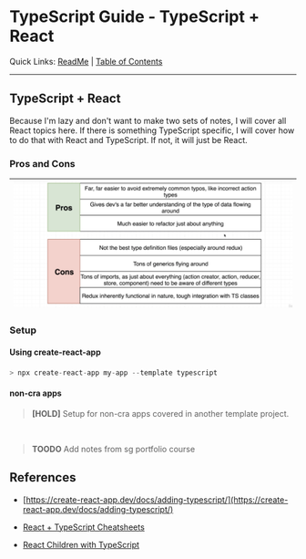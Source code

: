 # TypeScript Guide - TypeScript + React
Quick Links: [ReadMe](../README.md) | [Table of Contents](00-index.md)

---

## TypeScript + React

Because I'm lazy and don't want to make two sets of notes, I will cover all React topics here. If there is something TypeScript specific, I will cover how to do that with React and TypeScript. If not, it will just be React.

### Pros and Cons

|![](./screenshots/24-ts-react-pros-cons.png)
|--


### Setup

#### Using create-react-app

```ts
> npx create-react-app my-app --template typescript
```

#### non-cra apps

>**[HOLD]**
Setup for non-cra apps covered in another template project.

<br />

>**TOODO** Add notes from sg portfolio course



## References

 - [https://create-react-app.dev/docs/adding-typescript/](https://create-react-app.dev/docs/adding-typescript/)

 - [React + TypeScript Cheatsheets](https://github.com/typescript-cheatsheets/react#reacttypescript-cheatsheets)

 - [React Children with TypeScript](https://www.carlrippon.com/react-children-with-typescript/)